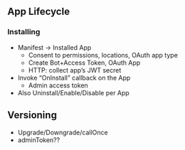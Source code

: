 ## App Lifecycle
### Installing
- Manifest -> Installed App
  - Consent to permissions, locations, OAuth app type
  - Create Bot+Access Token, OAuth App
  - HTTP: collect app’s JWT secret
- Invoke “OnInstall” callback on the App
  - Admin access token
- Also Uninstall/Enable/Disable per App

## Versioning
- Upgrade/Downgrade/callOnce
- adminToken??